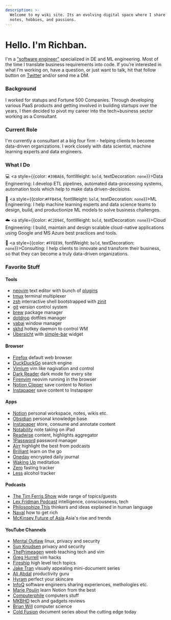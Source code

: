 ```yaml
---
description: >-
  Welcome to my wiki site. Its an evolving digital space where I share my work,
  notes, hobbies, and passions.
---
```


# Hello. I'm Richban.

I'm a ["software engineer"](https://www.youtube.com/watch?v=N2bXEUSAiTI&t=4554shttps://www.youtube.com/watch?v=N2bXEUSAiTI&t=4554s) specialized in DE and ML engineering.
Most of the time I translate business requirements into code.
If you’re interested in what I’m working on, have a question, or just want to talk, hit that follow button on [Twitter](https://twitter.com/richban_) and/or send me a DM.

### Background

I worked for statups and Fortune 500 Companies.
Through developing various PaaS products and getting involved in building
startups over the years, I then decided to pivot my career into the
tech+business sector working as a Consultant.

### Current Role

I'm currently a consultant at a big four firm - helping clients to become
data-driven organizations. I work closely with data scientist, machine learning
experts and data engineers.

### What I Do

💻 <a style={{color: `#39BAE6`, fontWeight: `bold`, textDecoration: `none`}}>Data
Engineering:</a> I develop ETL pipelines, automated data-processing systems,
automation tools which help to make data driven-decisions.

🧠 <a style={{color:`#FFB454`, fontWeight: `bold`, textDecoration: `none`}}>ML Engineering:</a>
I help machine learning experts and data science teams to design, build,
and productionize ML models to solve business challenges.

☁️ <a style={{color: `#C2D94C`, fontWeight: `bold`, textDecoration: `none`}}>Cloud Engineering:</a>
I build, maintain and design scalable cloud-native applications using Google and MS Azure best practices and tools.

🔎 <a style={{color: `#FFEE99`, fontWeight: `bold`, textDecoration: `none`}}>Consulting:</a>
I help clients to innovate and transform their business, so that they can become a truly data-driven organizations.

### Favorite Stuff

#### Tools

- [neovim](https://neovim.io/) text editor with bunch of [plugins](https://github.com/richban/.dotfiles/blob/master/dotfiles/config/nvim/lua/plugins.lua)
- [tmux](https://github.com/tmux/tmux/wiki) terminal multiplexer
- [zsh](https://www.zsh.org/) interractive shell bootstrapped with [zinit](https://github.com/zdharma/zinit)
- [git](https://git-scm.com/) version control system
- [brew](https://brew.sh/) package manager
- [dotdrop](https://github.com/deadc0de6/dotdrop) dotfiles manager
- [yabai](https://github.com/koekeishiya/yabai) window manager
- [skhd](https://github.com/koekeishiya/skhd) hotkey daemon to control WM
- [Übersicht](https://github.com/felixhageloh/uebersicht) with [simple-bar](https://www.simple-bar.com/en/) widget

#### Browser

- [Firefox](https://www.mozilla.org/en-US/firefox/new/) default web browser
- [DuckDuckGo](https://duckduckgo.com/) search engine
- [Vimium](https://addons.mozilla.org/en-US/firefox/addon/vimium-ff/) vim like nagivation and control
- [Dark Reader](https://addons.mozilla.org/en-US/firefox/addon/darkreader/) dark mode for every site
- [Firenvim](https://github.com/glacambre/firenvim) neovim running in the browser
- [Notion Clipper](https://addons.mozilla.org/en-US/firefox/addon/notion-web-clipper/) save content to Notion
- [Instapaper](https://addons.mozilla.org/en-US/firefox/addon/instapaper-official/) save content to Instapaper

#### Apps

- [Notion](https://www.notion.so) personal workspace, notes, wikis etc.
- [Obsidian](https://obsidian.md/) personal knowledge base
- [Instapaper](https://www.instapaper.com/) store, consume and annotate content
- [Notability](https://www.gingerlabs.com/) note taking on iPad
- [Readwise](https://readwise.io/) content, highlights aggregator
- [1Password](https://1password.com/) password manager
- [Airr](https://www.airr.io/) highlight the best from podcasts
- [Brilliant](https://brilliant.org/) learn on the go
- [Oneday](https://dayoneapp.com/) encrypted daily journal
- [Waking Up](https://www.wakingup.com/) meditation
- [Zero](https://www.zerofasting.com/) fasting tracker
- [Less](https://lessdrinks.com/) alcohol tracker

#### Podcasts

- [The Tim Ferris Show](https://tim.blog/podcast/) wide range of topics/guests
- [Lex Fridman Podcast](https://lexfridman.com/podcast/) intelligence, consciousness, tech
- [Philosophize This](https://www.philosophizethis.org/) thinkers and ideas explained in human language
- [Naval](https://nav.al/podcast) how to get rich
- [McKinsey Future of Asia](https://www.mckinsey.com/featured-insights/future-of-asia/future-of-asia-podcasts) Asia's rise and trends

#### YouTube Channels

- [Mental Outlaw](https://www.youtube.com/channel/UC7YOGHUfC1Tb6E4pudI9STA) linux, privacy and security
- [Sun Knudsen](https://www.youtube.com/channel/UCkHN7h7CFeYL6Y1N5JcEZug) privacy and security
- [ThePrimeagen](https://www.youtube.com/channel/UC8ENHE5xdFSwx71u3fDH5Xw) weeb teaching tech and vim
- [Greg Hurrell](https://www.youtube.com/channel/UCXPHFM88IlFn68OmLwtPmZA) vim hacks
- [Fireship](https://www.youtube.com/channel/UCsBjURrPoezykLs9EqgamOA) high level tech topics
- [Jake Tran](https://www.youtube.com/channel/UCoOjH8D2XAgjzQlneM2W0EQ) visually appealing mini-document series
- [Ali Abdal](https://www.youtube.com/channel/UCoOae5nYA7VqaXzerajD0lg) productivity guru
- [Hyram](https://www.youtube.com/channel/UC2sYit3cZ2CuD_8FHYH7O_Q) perfect your skincare
- [InfoQ](https://www.youtube.com/nctv/featured) software engineers sharing experiences, methologies etc.
- [Marie Poulin](https://www.youtube.com/channel/UCKvnOhqTeEgdNt1aJB5mVng) learn Notion from the best
- [Computerphile](https://www.youtube.com/user/Computerphile/featured) computers stuff
- [MKBHD](https://www.youtube.com/channel/UCBJycsmduvYEL83R_U4JriQ) tech and gadgets reviews
- [Brian Will](https://www.youtube.com/user/briantwill/featured) computer science
- [Cold Fusion](https://www.youtube.com/channel/UC4QZ_LsYcvcq7qOsOhpAX4A) document series about the cutting edge today
